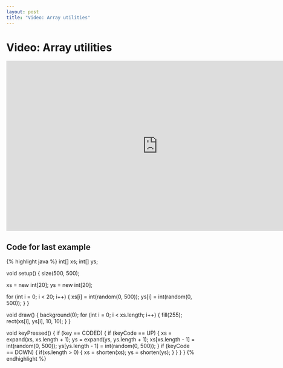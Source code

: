 ```yaml
---
layout: post
title: "Video: Array utilities"
---
```


# Video: Array utilities

<div style="text-align: center">
<iframe src="http://player.vimeo.com/video/60322037?title=0&amp;byline=0&amp;portrait=0&amp;color=ffffff" width="800" height="450" frameborder="0" webkitAllowFullScreen mozallowfullscreen allowFullScreen></iframe>
</div>

## Code for last example

{% highlight java %}
int[] xs;
int[] ys;

void setup()
{
  size(500, 500);

  xs = new int[20];
  ys = new int[20];

  for (int i = 0; i < 20; i++)
  {
    xs[i] = int(random(0, 500));
    ys[i] = int(random(0, 500));
  }
}

void draw()
{
  background(0);
  for (int i = 0; i < xs.length; i++)
  {
    fill(255);
    rect(xs[i], ys[i], 10, 10);
  }
}

void keyPressed()
{
  if (key == CODED)
  {
    if (keyCode == UP)
    {
      xs = expand(xs, xs.length + 1);
      ys = expand(ys, ys.length + 1);
      xs[xs.length - 1] = int(random(0, 500));
      ys[ys.length - 1] = int(random(0, 500));
    }
    if (keyCode == DOWN)
    {
      if(xs.length > 0) {
        xs = shorten(xs);
        ys = shorten(ys);
      }
    }
  }
}
{% endhighlight %}

